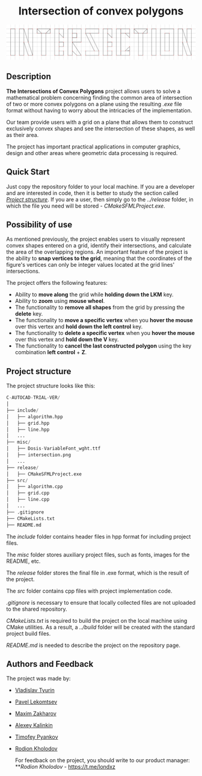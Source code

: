 <div style="text-align: center">

# **Intersection of convex polygons**
![intersection](misc/intersection.png)

</div>

## Description
**The Intersections of Convex Polygons** project allows users to solve a mathematical problem concerning finding the common area of intersection of two or more convex polygons on a plane using the resulting *.exe* file format  without having to worry about the intricacies of the implementation.

Our team provide users with a grid on a plane that allows them to construct exclusively convex shapes and see the intersection of these shapes, as well as their area.

The project has important practical applications in computer graphics, design and other areas where geometric data processing is required.

## Quick Start
Just copy the repository folder to your local machine. If you are a developer and are interested in code, then it is better to study the section called *[ Project structure](https://github.com/conk7/C-AutoCAD-trial-ver?tab=readme-ov-file#project-structure)*. If you are a user, then simply go to the *../release* folder, in which the file you need will be stored - *CMakeSFMLProject.exe*.

## Possibility of use
As mentioned previously, the project enables users to visually represent convex shapes entered on a grid, identify their intersections, and calculate the area of the overlapping regions. An important feature of the project is the ability to **snap vertices to the grid**, meaning that the coordinates of the figure's vertices can only be integer values located at the grid lines' intersections.

The project offers the following features:
- Ability to **move along** the grid while **holding down the LKM** key.
- Ability to **zoom** using **mouse wheel**.
- The functionality to **remove all shapes** from the grid by pressing the **delete** key.
- The functionality to **move a specific vertex** when you **hover the mouse** over this vertex and **hold down the left control** key.
- The functionality to **delete a specific vertex** when you **hover the mouse** over this vertex and **hold down the V** key.
- The functionality to **cancel the last constructed polygon** using the key combination **left control** + **Z**.

## Project structure
The project structure looks like this:
```python
C-AUTOCAD-TRIAL-VER/
│
├── include/
│   ├── algorithm.hpp
│   ├── grid.hpp
│   ├── line.hpp
│   ...
├── misc/
│   ├── Dosis-VariableFont_wght.ttf
│   ├── intersection.png
│   ...
├── release/
│   ├── CMakeSFMLProject.exe
├── src/
│   ├── algorithm.cpp
│   ├── grid.cpp
│   ├── line.cpp
│   ...
├── .gitignore
├── CMakeLists.txt
├── README.md
```
The *include* folder contains header files in hpp format for including project files.

The *misc* folder stores auxiliary project files, such as fonts, images for the README, etc.

The *release* folder stores the final file in .exe format, which is the result of the project.

The *src* folder contains cpp files with project implementation code.

*.gitignore* is necessary to ensure that locally collected files are not uploaded to the shared repository.

*CMakeLists.txt* is required to build the project on the local machine using CMake utilities. As a result, a *../build* folder will be created with the standard project build files.

*README.md* is needed to describe the project on the repository page.
## Authors and Feedback
The project was made by:
- [Vladislav Tyurin](https://github.com/conk7)
- [Pavel Lekomtsev](https://github.com/PavelLekomtsev)
- [Maxim Zakharov](https://github.com/maximvw)
- [Alexey Kalinkin](https://github.com/cactuarix)
- [Timofey Pyankov](https://github.com/TomBomBon)
- [Rodion Kholodov](https://github.com/londxz)
  
  For feedback on the project, you should write to our product manager: ***Rodion Kholodov* - https://t.me/londxz
